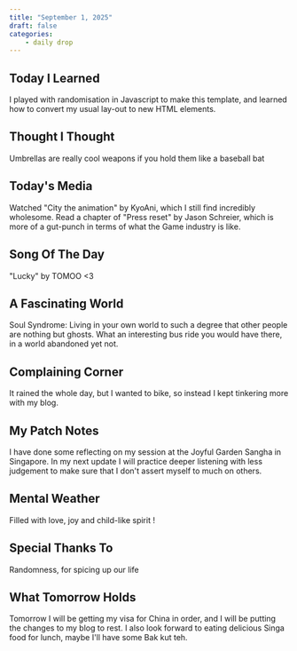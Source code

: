 ```yaml
---
title: "September 1, 2025"
draft: false
categories: 
    - daily drop
---
```


## Today I Learned  
I played with randomisation in Javascript to make this template, and learned how to convert my usual lay-out to new HTML elements.

## Thought I Thought
Umbrellas are really cool weapons if you hold them like a baseball bat 


## Today's Media
Watched "City the animation" by KyoAni, which I still find incredibly wholesome. Read a chapter of "Press reset" by Jason Schreier, which is more of a gut-punch in terms of what the Game industry is like. 

## Song Of The Day
"Lucky" by TOMOO <3


## A Fascinating World
Soul Syndrome: Living in your own world to such a degree that other people are nothing but ghosts. What an interesting bus ride you would have there, in a world abandoned yet not. 


## Complaining Corner
It rained the whole day, but I wanted to bike, so instead I kept tinkering more with my blog. 

## My Patch Notes
I have done some reflecting on my session at the Joyful Garden Sangha in Singapore. In my next update I will practice deeper listening with less judgement to make sure that I don't assert myself to much on others. 

## Mental Weather
Filled with love, joy and child-like spirit !

## Special Thanks To 
Randomness, for spicing up our life

## What Tomorrow Holds
Tomorrow I will be getting my visa for China in order, and I will be putting the changes to my blog to rest. I also look forward to eating delicious Singa food for lunch, maybe I'll have some Bak kut teh. 
